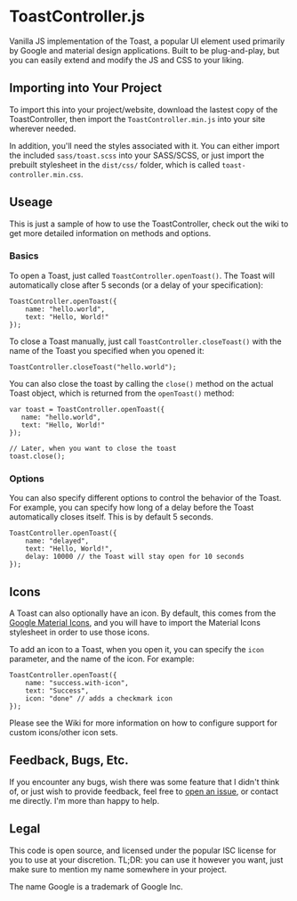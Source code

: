 # ToastController.js

Vanilla JS implementation of the Toast, a popular UI element used primarily by
Google and material design applications. Built to be plug-and-play, but you can
easily extend and modify the JS and CSS to your liking. 

## Importing into Your Project

To import this into your project/website, download the lastest copy of the
ToastController, then import the `ToastController.min.js` into your site
wherever needed. 

In addition, you'll need the styles associated with it. You can either import
the included `sass/toast.scss` into your SASS/SCSS, or just import the prebuilt
stylesheet in the `dist/css/` folder, which is called `toast-controller.min.css`. 

## Useage

This is just a sample of how to use the ToastController, check out the wiki to
get more detailed information on methods and options. 

### Basics

To open a Toast, just called `ToastController.openToast()`. The Toast will
automatically close after 5 seconds (or a delay of your specification):

```
ToastController.openToast({
    name: "hello.world",
    text: "Hello, World!" 
});
```

To close a Toast manually, just call `ToastController.closeToast()` with the
name of the Toast you specified when you opened it:

```
ToastController.closeToast("hello.world");
```

You can also close the toast by calling the `close()` method on the actual Toast
object, which is returned from the `openToast()` method:

```
var toast = ToastController.openToast({
   name: "hello.world",
   text: "Hello, World!"
});

// Later, when you want to close the toast
toast.close();
```

### Options

You can also specify different options to control the behavior of the Toast. 
For example, you can specify how long of a delay before the Toast
automatically closes itself. This is by default 5 seconds.

```
ToastController.openToast({
    name: "delayed",
    text: "Hello, World!",
    delay: 10000 // the Toast will stay open for 10 seconds
});
```

## Icons

A Toast can also optionally have an icon. By default, this comes from the
[Google Material Icons](https://material.io/icons/), and you will have to
import the Material Icons stylesheet in order to use those icons.

To add an icon to a Toast, when you open it, you can specify the `icon`
parameter, and the name of the icon. For example:

```
ToastController.openToast({
    name: "success.with-icon",
    text: "Success",
    icon: "done" // adds a checkmark icon
});
```

Please see the Wiki for more information on how to configure support for
custom icons/other icon sets.

## Feedback, Bugs, Etc.

If you encounter any bugs, wish there was some feature that I didn't think 
of, or just wish to provide feedback, feel free to
[open an issue](https://github.com/aeolingamenfel/toast-controller/issues),
or contact me directly. I'm more than happy to help.

## Legal

This code is open source, and licensed under the popular ISC license for you
to use at your discretion. TL;DR: you can use it however you want, just make
sure to mention my name somewhere in your project. 

The name Google is a trademark of Google Inc. 
